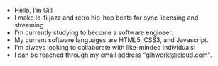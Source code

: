 - Hello, I’m Gill
- I make lo-fi jazz and retro hip-hop beats for sync licensing and streaming.
- I'm currently studying to become a software engineer.
- My current software languages are HTML5, CSS3, and Javascript.
- I'm always looking to collaborate with like-minded individuals!
- I can be reached through my email address "gihwork@icloud.com".
